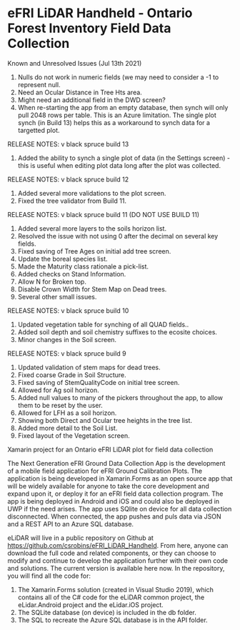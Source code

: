 # eFRI LiDAR Handheld - Ontario Forest Inventory Field Data Collection 

Known and Unresolved Issues (Jul 13th 2021)
1. Nulls do not work in numeric fields (we may need to consider a -1 to represent null.
2. Need an Ocular Distance in Tree Hts area.
3. Might need an additional field in the DWD screen?
4. When re-starting the app from an empty database, then synch will only pull 2048 rows per table.  This is an Azure limitation.  The single plot synch (in Build 13) helps this as a workaround to synch data for a targetted plot.

RELEASE NOTES: v black spruce build 13

1. Added the ability to synch a single plot of data (in the Settings screen) - this is useful when editing plot data long after the plot was collected.

RELEASE NOTES: v black spruce build 12

1. Added several more validations to the plot screen.
2. Fixed the tree validator from Build 11.

RELEASE NOTES: v black spruce build 11 (DO NOT USE BUILD 11)

1. Added several more layers to the soils horizon list.
2. Resolved the issue with not using 0 after the decimal on several key fields.
3. Fixed saving of Tree Ages on initial add tree screen.
4. Update the boreal species list.
5. Made the Maturity class rationale a pick-list.
6. Added checks on Stand Information.
7. Allow N for Broken top.
8. Disable Crown Width for Stem Map on Dead trees.
9. Several other small issues.

RELEASE NOTES: v black spruce build 10

1. Updated vegetation table for synching of all QUAD fields..
2. Added soil depth and soil chemistry suffixes to the ecosite choices. 
3. Minor changes in the Soil screen.

RELEASE NOTES: v black spruce build 9

1. Updated validation of stem maps for dead trees.
2. Fixed coarse Grade in Soil Structure. 
3. Fixed saving of StemQualityCode on initial tree screen.
4. Allowed for Ag soil horizon.
5. Added null values to many of the pickers throughout the app, to allow them to be reset by the user.
6. Allowed for LFH as a soil horizon.
7. Showing both Direct and Ocular tree heights in the tree list.
8. Added more detail to the Soil List.
9. Fixed layout of the Vegetation screen.


Xamarin project for an Ontario eFRI LiDAR plot for field data collection

The Next Generation eFRI Ground Data Collection App is the development of a mobile field application for eFRI Ground Calibration Plots.  The application is being developed in Xamarin.Forms as an open source app that will be widely available for anyone to take the core development and expand upon it, or deploy it for an eFRI field data collection program.  The app is being deployed in Android and iOS and could also be deployed in UWP if the need arises.  The app uses SQlite on device for all data collection disconnected.  When connected, the app pushes and puls data via JSON and a REST API to an Azure SQL database.

eLiDAR will live in a public repository on Github at https://github.com/csrobins/eFRI_LiDAR_Handheld.  From here, anyone can download the full code and related components, or they can choose to modify and continue to develop the application further with their own code and solutions.  The current version is available here now.  In the repository, you will find all the code for:
1.	The Xamarin.Forms solution (created in Visual Studio 2019), which contains all of the C# code for the eLiDAR common project, the eLidar.Android project and the eLidar.iOS project.
2.	The SQLite database (on device) is included in the db folder.
3.	The SQL to recreate the Azure SQL database is in the API folder.
